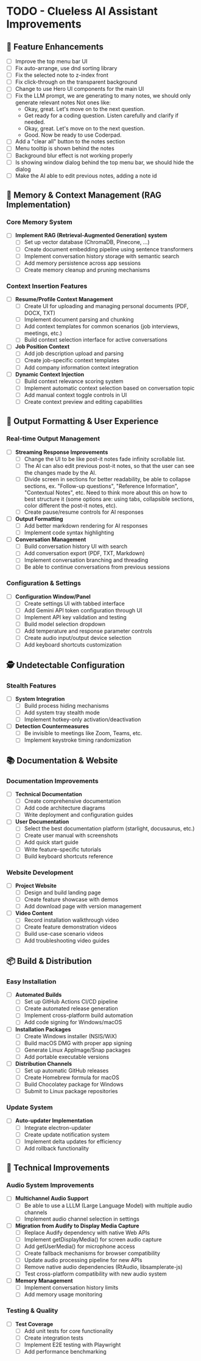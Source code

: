 # TODO - Clueless AI Assistant Improvements

## 🚀 Feature Enhancements

- [ ] Improve the top menu bar UI
- [ ] Fix auto-arrange, use dnd sorting library
- [ ] Fix the selected note to z-index front
- [ ] Fix click-through on the transparent background
- [ ] Change to use Hero UI components for the main UI
- [ ] Fix the LLM prompt, we are generating to many notes, we should only generate relevant notes
  Not ones like: 
  - Okay, great. Let's move on to the next question.
  - Get ready for a coding question. Listen carefully and clarify if needed.
  - Okay, great. Let's move on to the next question.
  - Good. Now be ready to use Coderpad.
- [ ] Add a "clear all" button to the notes section
- [ ] Menu tooltip is shown behind the notes
- [ ] Background blur effect is not working properly
- [ ] Is showing window dialog behind the top menu bar, we should hide the dialog
- [ ] Make the AI able to edit previous notes, adding a note id

## 🧠 Memory & Context Management (RAG Implementation)

### Core Memory System
- [ ] **Implement RAG (Retrieval-Augmented Generation) system**
  - [ ] Set up vector database (ChromaDB, Pinecone, ...)
  - [ ] Create document embedding pipeline using sentence transformers
  - [ ] Implement conversation history storage with semantic search
  - [ ] Add memory persistence across app sessions
  - [ ] Create memory cleanup and pruning mechanisms

### Context Insertion Features
- [ ] **Resume/Profile Context Management**
  - [ ] Create UI for uploading and managing personal documents (PDF, DOCX, TXT)
  - [ ] Implement document parsing and chunking
  - [ ] Add context templates for common scenarios (job interviews, meetings, etc.)
  - [ ] Build context selection interface for active conversations

- [ ] **Job Position Context**
  - [ ] Add job description upload and parsing
  - [ ] Create job-specific context templates
  - [ ] Add company information context integration

- [ ] **Dynamic Context Injection**
  - [ ] Build context relevance scoring system
  - [ ] Implement automatic context selection based on conversation topic
  - [ ] Add manual context toggle controls in UI
  - [ ] Create context preview and editing capabilities

## 🎨 Output Formatting & User Experience

### Real-time Output Management
- [ ] **Streaming Response Improvements**
  - [ ] Change the UI to be like post-it notes fade infinity scrollable list.
  - [ ] The AI can also edit previous post-it notes, so that the user can see the changes made by the AI.
  - [ ] Divide screen in sections for better readability, be able to collapse sections, ex. "Follow-up questions", "Reference Information", "Contextual Notes", etc. Need to think more about this on how to best structure it (some options are: using tabs, collapsible sections, color different the post-it notes, etc).
  - [ ] Create pause/resume controls for AI responses

- [ ] **Output Formatting**
  - [ ] Add better markdown rendering for AI responses
  - [ ] Implement code syntax highlighting

- [ ] **Conversation Management**
  - [ ] Build conversation history UI with search
  - [ ] Add conversation export (PDF, TXT, Markdown)
  - [ ] Implement conversation branching and threading
  - [ ] Be able to continue conversations from previous sessions

### Configuration & Settings
- [ ] **Configuration Window/Panel**
  - [ ] Create settings UI with tabbed interface
  - [ ] Add Gemini API token configuration through UI
  - [ ] Implement API key validation and testing
  - [ ] Build model selection dropdown
  - [ ] Add temperature and response parameter controls
  - [ ] Create audio input/output device selection
  - [ ] Add keyboard shortcuts customization

## 🕵️ Undetectable Configuration

### Stealth Features
- [ ] **System Integration**
  - [ ] Build process hiding mechanisms
  - [ ] Add system tray stealth mode
  - [ ] Implement hotkey-only activation/deactivation
  
- [ ] **Detection Countermeasures**
  - [ ] Be invisible to meetings like Zoom, Teams, etc.
  - [ ] Implement keystroke timing randomization

## 📚 Documentation & Website

### Documentation Improvements
- [ ] **Technical Documentation**
  - [ ] Create comprehensive documentation
  - [ ] Add code architecture diagrams
  - [ ] Write deployment and configuration guides

- [ ] **User Documentation**
    - [ ] Select the best documentation platform (starlight, docusaurus, etc.)
  - [ ] Create user manual with screenshots
  - [ ] Add quick start guide
  - [ ] Write feature-specific tutorials
  - [ ] Build keyboard shortcuts reference

### Website Development
- [ ] **Project Website**
  - [ ] Design and build landing page
  - [ ] Create feature showcase with demos
  - [ ] Add download page with version management

- [ ] **Video Content**
  - [ ] Record installation walkthrough video
  - [ ] Create feature demonstration videos
  - [ ] Build use-case scenario videos
  - [ ] Add troubleshooting video guides

## 📦 Build & Distribution

### Easy Installation
- [ ] **Automated Builds**
  - [ ] Set up GitHub Actions CI/CD pipeline
  - [ ] Create automated release generation
  - [ ] Implement cross-platform build automation
  - [ ] Add code signing for Windows/macOS

- [ ] **Installation Packages**
  - [ ] Create Windows installer (NSIS/WiX)
  - [ ] Build macOS DMG with proper app signing
  - [ ] Generate Linux AppImage/Snap packages
  - [ ] Add portable executable versions

- [ ] **Distribution Channels**
  - [ ] Set up automatic GitHub releases
  - [ ] Create Homebrew formula for macOS
  - [ ] Build Chocolatey package for Windows
  - [ ] Submit to Linux package repositories

### Update System
- [ ] **Auto-updater Implementation**
  - [ ] Integrate electron-updater
  - [ ] Create update notification system
  - [ ] Implement delta updates for efficiency
  - [ ] Add rollback functionality

## 🔧 Technical Improvements

### Audio System Improvements
- [ ] **Multichannel Audio Support**
  - [ ] Be able to use a LLLM (Large Language Model) with multiple audio channels
  - [ ] Implement audio channel selection in settings

- [ ] **Migration from Audify to Display Media Capture**
  - [ ] Replace Audify dependency with native Web APIs
  - [ ] Implement getDisplayMedia() for screen audio capture
  - [ ] Add getUserMedia() for microphone access
  - [ ] Create fallback mechanisms for browser compatibility
  - [ ] Update audio processing pipeline for new APIs
  - [ ] Remove native audio dependencies (RtAudio, libsamplerate-js)
  - [ ] Test cross-platform compatibility with new audio system

- [ ] **Memory Management**
  - [ ] Implement conversation history limits
  - [ ] Add memory usage monitoring

### Testing & Quality
- [ ] **Test Coverage**
  - [ ] Add unit tests for core functionality
  - [ ] Create integration tests
  - [ ] Implement E2E testing with Playwright
  - [ ] Add performance benchmarking

